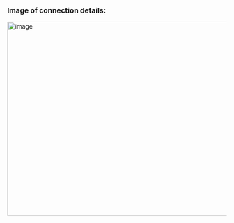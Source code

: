 ### Image of connection details: 

<img width="811" height="446" alt="image" src="https://github.com/user-attachments/assets/4a774b73-d04e-4d55-ac91-db3721e91bfc" />
